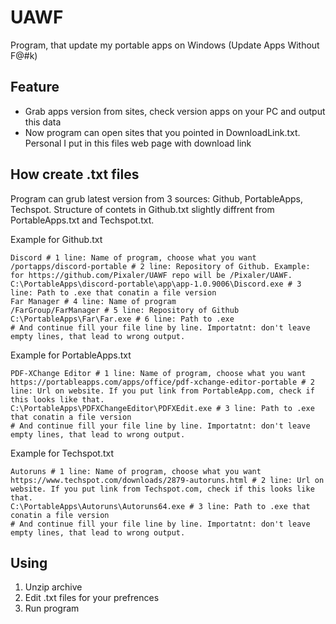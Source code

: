 # UAWF
Program, that update my portable apps on Windows (Update Apps Without F@#k)

## Feature
- Grab apps version from sites, check version apps on your PC and output this data
- Now program can open sites that you pointed in DownloadLink.txt. Personal I put in this files web page with download link

## How create .txt files 
Program can grub latest version from 3 sources: Github, PortableApps, Techspot. Structure of contets in Github.txt slightly diffrent from PortableApps.txt and Techspot.txt.

Example for Github.txt
```
Discord # 1 line: Name of program, choose what you want
/portapps/discord-portable # 2 line: Repository of Github. Example: for https://github.com/Pixaler/UAWF repo will be /Pixaler/UAWF.
C:\PortableApps\discord-portable\app\app-1.0.9006\Discord.exe # 3 line: Path to .exe that conatin a file version
Far Manager # 4 line: Name of program
/FarGroup/FarManager # 5 line: Repository of Github
C:\PortableApps\Far\Far.exe # 6 line: Path to .exe
# And continue fill your file line by line. Importatnt: don't leave empty lines, that lead to wrong output.
```

Example for PortableApps.txt
```
PDF-XChange Editor # 1 line: Name of program, choose what you want
https://portableapps.com/apps/office/pdf-xchange-editor-portable # 2 line: Url on website. If you put link from PortableApp.com, check if this looks like that.
C:\PortableApps\PDFXChangeEditor\PDFXEdit.exe # 3 line: Path to .exe that conatin a file version
# And continue fill your file line by line. Importatnt: don't leave empty lines, that lead to wrong output.
```

Example for Techspot.txt
```
Autoruns # 1 line: Name of program, choose what you want
https://www.techspot.com/downloads/2879-autoruns.html # 2 line: Url on website. If you put link from Techspot.com, check if this looks like that.
C:\PortableApps\Autoruns\Autoruns64.exe # 3 line: Path to .exe that conatin a file version
# And continue fill your file line by line. Importatnt: don't leave empty lines, that lead to wrong output.
```

## Using
1. Unzip archive
2. Edit .txt files for your prefrences
3. Run program
